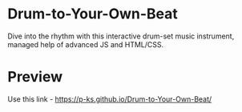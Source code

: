 # Drum-to-Your-Own-Beat
Dive into the rhythm with this interactive drum-set music instrument, managed help of advanced JS and HTML/CSS.

# Preview
Use this link - https://p-ks.github.io/Drum-to-Your-Own-Beat/
